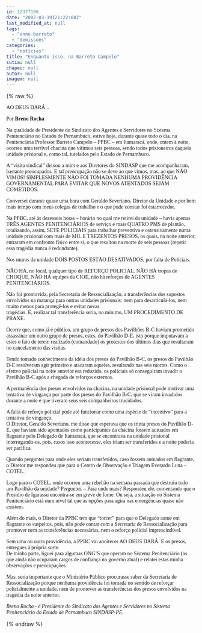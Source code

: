 ```yaml
---
id: 12377190
date: "2007-03-19T21:22:00Z"
last_modified_at: null
tags:
  - "anne-barreto"
  - "demissoes"
categories:
  - "noticias"
title: "Enquanto isso, na Barreto Campelo"
sutia: null
chapeu: null
autor: null
imagem: null
---
```

{% raw %}
<p><P><FONT face=Verdana>AO DEUS DARÁ...</FONT></P></p>
<p><P><FONT face=Verdana>Por <STRONG>Breno Rocha</STRONG></FONT></P></p>
<p><P><FONT face=Verdana>Na qualidade de Presidente do Sindicato dos Agentes e Servidores no Sistema Penitenciário no Estado de Pernambuco, estive hoje, durante quase todo o dia, na Penitenciária Professor Barreto Campelo – PPBC – em Itamaracá, onde, ontem à noite, ocorreu uma terrível chacina que vitimou seis pessoas, sendo todos prisioneiros daquela unidade prisional e, como tal, tutelados pelo Estado de Pernambuco.</FONT></P></p>
<p><P><FONT face=Verdana>A “visita sindical” deixou a mim e aos Diretores do SINDASP que me acompanharam, bastante preocupados. E tal preocupação não se deve ao que vimos, mas, ao que NÃO VIMOS! SIMPLESMENTE NÃO FOI TOMADA NENHUMA PROVIDÊNCIA GOVERNAMENTAL PARA EVITAR QUE NOVOS ATENTADOS SEJAM COMETIDOS.</FONT></P></p>
<p><P><FONT face=Verdana>Conversei durante quase uma hora com Geraldo Severiano, Diretor da Unidade e por bem mais tempo com meus colegas de trabalho e o que pude constar foi estarrecedor.</FONT></P></p>
<p><P><FONT face=Verdana>Na PPBC, até às dezesseis horas – horário no qual me retirei da unidade – havia apenas TRÊS AGENTES PENITENCIÁRIOS de serviço e mais QUATRO PMS de plantão, totalizando, assim, SETE POLICIAIS para trabalhar preventiva e ostensivamente numa unidade prisional com mais de MIL E TREZENTOS PRESOS, os quais, na noite anterior, entraram em confronto físico entre si, o que resultou na morte de seis pessoas (repetir essa tragédia nunca é redundante).</FONT></P></p>
<p><P><FONT face=Verdana>Nos muros da unidade DOIS POSTOS ESTÃO DESATIVADOS, por falta de Policiais.</FONT></P></p>
<p><P><FONT face=Verdana>NÃO HÁ, no local, qualquer tipo de REFORÇO POLICIAL. NÃO HÁ tropas de CHOQUE, NÃO HÁ equipes da CIOE, não há reforços de AGENTES PENITENCIÁRIOS.</FONT></P></p>
<p><P><FONT face=Verdana>Não foi promovida, pela Secretaria de Ressocialização, a transferências dos supostos envolvidos na matança para outras unidades prisionais: nem para desarticulá-los, nem muito menos para protegê-los e evitar novas<BR>tragédias. E, realizar tal transferência seria, no mínimo, UM PROCEDIMENTO DE PRAXE.</FONT></P></p>
<p><P><FONT face=Verdana>Ocorre que, como já é público, um grupo de presos dos Pavilhões B-C haviam prometido assassinar um outro grupo de presos, estes, do Pavilhão D-E, isto porque imputavam a estes o fato de terem realizado (comandado) os protestos dos últimos dias que resultaram no cancelamento das visitas.</FONT></P></p>
<p><P><FONT face=Verdana>Tendo tomado conhecimento da idéia dos presos do Pavilhão B-C, os presos do Pavilhão D-E resolveram agir primeiro e atacaram aqueles, resultando nas seis mortes. Como o efetivo policial na noite anterior era reduzido, os policiais só conseguiram invadir o Pavilhão B-C após a chegada de reforços externos.</FONT></P></p>
<p><P><FONT face=Verdana>A permanência dos presos envolvidos na chacina, na unidade prisional pode motivar uma tentativa de vingança por parte dos presos do Pavilhão B-C, que se viram invadidos durante a noite e que tiveram seus seis companheiros trucidados.</FONT></P></p>
<p><P><FONT face=Verdana>A falta de reforço policial pode até funcionar como uma espécie de “incentivo” para a tentativa de vingança.<BR>O Diretor, Geraldo Severiano, me disse que esperava que os trinta presos do Pavilhão D-E, que haviam sido apontados como participantes da chacina fossem autuados em flagrante pelo Delegado de Itamaracá, que se encontrava na unidade prisional interrogando-os, pois, casos isso acontecesse, eles iriam ser transferidos e a noite poderia ser pacífica.</FONT></P></p>
<p><P><FONT face=Verdana>Quando perguntei para onde eles seriam transferidos, caso fossem autuados em flagrante, o Diretor me respondeu que para o Centro de Observação e Triagem Everardo Luna – COTEL.</FONT></P></p>
<p><P><FONT face=Verdana>Logo para o COTEL, onde ocorreu uma rebelião na semana passada que destruiu todo um Pavilhão da unidade? Perguntei. – Para onde mais? Respondeu ele, comentando que o Presídio de Igarassu encontra-se em greve de fome. Ou seja, a situação no Sistema Penitenciário está num nível tal que as opções para agira nas emergências quase não existem. </FONT></P></p>
<p><P><FONT face=Verdana>Além do mais, o Diretor da PPBC tem que “torcer” para que o Delegado autue em flagrante os suspeitos, pois, não pode contar com a Secretaria de Ressocialização para promover nem as transferências necessárias, nem o reforço policial imprescindível.</FONT></P></p>
<p><P><FONT face=Verdana>Sem uma ou outra providência, a PPBC vai anoitecer AO DEUS DARÁ. E os presos, entregues à própria sorte.<BR>De minha parte, liguei para algumas ONG’S que operam no Sistema Penitenciário (as que ainda não ocuparam cargos de confiança no governo atual) e relatei estas minha observações e preocupações. </FONT></P></p>
<p><P><FONT face=Verdana>Mas, seria importante que o Ministério Público procurasse saber da Secretaria de Ressocialização porque nenhuma providência foi tomada no sentido de reforçar policialmente a unidade, nem de promover as transferências dos presos envolvidos na tragédia da noite anterior. </FONT></P></p>
<p><P><EM><FONT face=Verdana>Breno Rocha - é Presidente do Sindicato dos Agentes e Servidores no Sistema Penitenciário do Estado de Pernambuco SINDASP-PE.</FONT></EM></P> </p>
{% endraw %}